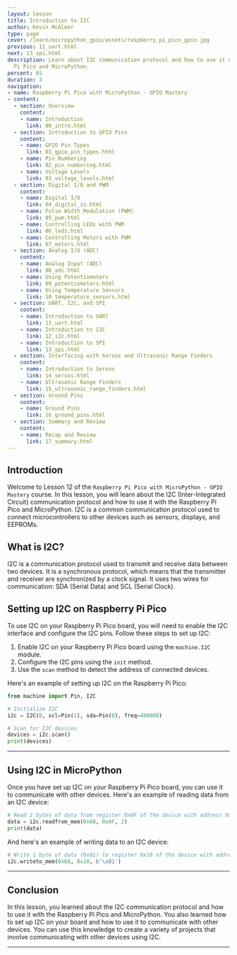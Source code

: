 ```yaml
---
layout: lesson
title: Introduction to I2C
author: Kevin McAleer
type: page
cover: /learn/micropython_gpio/assets/raspberry_pi_pico_gpio.jpg
previous: 11_uart.html
next: 13_spi.html
description: Learn about I2C communication protocol and how to use it with the Raspberry
  Pi Pico and MicroPython.
percent: 65
duration: 3
navigation:
- name: Raspberry Pi Pico with MicroPython - GPIO Mastery
- content:
  - section: Overview
    content:
    - name: Introduction
      link: 00_intro.html
  - section: Introduction to GPIO Pins
    content:
    - name: GPIO Pin Types
      link: 01_gpio_pin_types.html
    - name: Pin Numbering
      link: 02_pin_numbering.html
    - name: Voltage Levels
      link: 03_voltage_levels.html
  - section: Digital I/O and PWM
    content:
    - name: Digital I/O
      link: 04_digital_io.html
    - name: Pulse Width Modulation (PWM)
      link: 05_pwm.html
    - name: Controlling LEDs with PWM
      link: 06_leds.html
    - name: Controlling Motors with PWM
      link: 07_motors.html
  - section: Analog I/O (ADC)
    content:
    - name: Analog Input (ADC)
      link: 08_adc.html
    - name: Using Potentiometers
      link: 09_potentiometers.html
    - name: Using Temperature Sensors
      link: 10_temperature_sensors.html
  - section: UART, I2C, and SPI
    content:
    - name: Introduction to UART
      link: 11_uart.html
    - name: Introduction to I2C
      link: 12_i2c.html
    - name: Introduction to SPI
      link: 13_spi.html
  - section: Interfacing with Servos and Ultrasonic Range Finders
    content:
    - name: Introduction to Servos
      link: 14_servos.html
    - name: Ultrasonic Range Finders
      link: 15_ultrasonic_range_finders.html
  - section: Ground Pins
    content:
    - name: Ground Pins
      link: 16_ground_pins.html
  - section: Summary and Review
    content:
    - name: Recap and Review
      link: 17_summary.html
---
```



## Introduction

Welcome to Lesson 12 of the `Raspberry Pi Pico with MicroPython - GPIO Mastery` course. In this lesson, you will learn about the I2C (Inter-Integrated Circuit) communication protocol and how to use it with the Raspberry Pi Pico and MicroPython. I2C is a common communication protocol used to connect microcontrollers to other devices such as sensors, displays, and EEPROMs.

## What is I2C?

I2C is a communication protocol used to transmit and receive data between two devices. It is a synchronous protocol, which means that the transmitter and receiver are synchronized by a clock signal. It uses two wires for communication: SDA (Serial Data) and SCL (Serial Clock).

## Setting up I2C on Raspberry Pi Pico

To use I2C on your Raspberry Pi Pico board, you will need to enable the I2C interface and configure the I2C pins. Follow these steps to set up I2C:

1. Enable I2C on your Raspberry Pi Pico board using the `machine.I2C` module.
2. Configure the I2C pins using the `init` method.
3. Use the `scan` method to detect the address of connected devices.

Here's an example of setting up I2C on the Raspberry Pi Pico:

```python
from machine import Pin, I2C

# Initialize I2C
i2c = I2C(0, scl=Pin(1), sda=Pin(0), freq=400000)

# Scan for I2C devices
devices = i2c.scan()
print(devices)
```

---

## Using I2C in MicroPython

Once you have set up I2C on your Raspberry Pi Pico board, you can use it to communicate with other devices. Here's an example of reading data from an I2C device:

```python
# Read 2 bytes of data from register 0x0F of the device with address 0x68
data = i2c.readfrom_mem(0x68, 0x0F, 2)
print(data)
```

And here's an example of writing data to an I2C device:

```python
# Write 1 byte of data (0x01) to register 0x10 of the device with address 0x68
i2c.writeto_mem(0x68, 0x10, b'\x01')
```

---

## Conclusion

In this lesson, you learned about the I2C communication protocol and how to use it with the Raspberry Pi Pico and MicroPython. You also learned how to set up I2C on your board and how to use it to communicate with other devices. You can use this knowledge to create a variety of projects that involve communicating with other devices using I2C.

---

